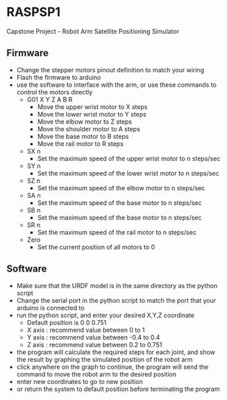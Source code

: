 # RASPSP1
Capstone Project - Robot Arm Satellite Positioning Simulator

## Firmware
- Change the stepper motors pinout definition to match your wiring
- Flash the firmware to arduino
- use the software to interface with the arm, or use these commands to control the motors directly
    - G01 X Y Z A B R
        - Move the upper wrist motor to X steps
        - Move the lower wrist motor to Y steps
        - Move the elbow motor to Z steps
        - Move the shoulder motor to A steps
        - Move the base motor to B steps
        - Move the rail motor to R steps
    - SX n
        - Set the maximum speed of the upper wrist motor to n steps/sec
    - SY n
        - Set the maximum speed of the lower wrist motor to n steps/sec
    - SZ n
        - Set the maximum speed of the elbow motor to n steps/sec
    - SA n
        - Set the maximum speed of the base motor to n steps/sec
    - SB n
        - Set the maximum speed of the base motor to n steps/sec
    - SR n
        - Set the maximum speed of the rail motor to n steps/sec
    - Zero
        - Set the current position of all motors to 0

## Software
- Make sure that the URDF model is in the same directory as the python script
- Change the serial port in the python script to match the port that your arduino is connected to
- run the python script, and enter your desired X,Y,Z coordinate
    - Default position is 0 0 0.751
    - X axis : recommend value between 0 to 1
    - Y axis : recommend value between -0.4 to 0.4
    - Z axis : recommend value between 0.2 to 0.751
- the program will calculate the required steps for each joint, and show the result by graphing the simulated position of the robot arm
- click anywhere on the graph to continue, the program will send the command to move the robot arm to the desired position
- enter new coordinates to go to new position
- or return the system to default position before terminating the program

